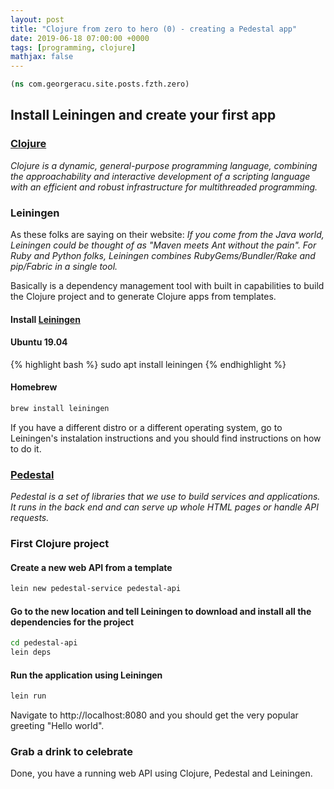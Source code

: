 ```yaml
---
layout: post
title: "Clojure from zero to hero (0) - creating a Pedestal app"
date: 2019-06-18 07:00:00 +0000
tags: [programming, clojure]
mathjax: false
---
```


```clojure
(ns com.georgeracu.site.posts.fzth.zero)
```

## Install Leiningen and create your first app

### [Clojure](https://clojure.org/)

_Clojure is a dynamic, general-purpose programming language, combining the approachability and interactive development of a scripting language with an efficient and robust infrastructure for multithreaded programming._

### Leiningen

As these folks are saying on their website: _If you come from the Java world, Leiningen could be thought of as "Maven meets Ant without the pain". For Ruby and Python folks, Leiningen combines RubyGems/Bundler/Rake and pip/Fabric in a single tool._

Basically is a dependency management tool with built in capabilities to build the Clojure project and to generate Clojure apps from templates.

#### Install [Leiningen](https://leiningen.org/)

#### Ubuntu 19.04

{% highlight bash %}
sudo apt install leiningen
{% endhighlight %}

#### Homebrew

```bash
brew install leiningen
```

If you have a different distro or a different operating system, go to Leiningen's instalation instructions and you should find instructions on how to do it.

### [Pedestal](https://pedestal.io)

_Pedestal is a set of libraries that we use to build services and applications. It runs in the back end and can serve up whole HTML pages or handle API requests._

### First Clojure project

#### Create a new web API from a template

```bash
lein new pedestal-service pedestal-api
```

#### Go to the new location and tell Leiningen to download and install all the dependencies for the project

```bash
cd pedestal-api
lein deps
```

#### Run the application using Leiningen

```bash
lein run
```

Navigate to http://localhost:8080 and you should get the very popular greeting "Hello world".

### Grab a drink to celebrate

Done, you have a running web API using Clojure, Pedestal and Leiningen.
